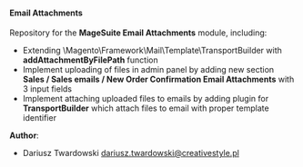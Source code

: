 #### Email Attachments

Repository for the **MageSuite Email Attachments** module, including:

 - Extending \Magento\Framework\Mail\Template\TransportBuilder with **addAttachmentByFilePath** function
 - Implement uploading of files in admin panel by adding new section **Sales / Sales emails / New Order Confirmation Email Attachments** with 3 input fields
 - Implement attaching uploaded files to emails by adding plugin for **TransportBuilder** which attach files to email with proper template identifier

 **Author**:

  - Dariusz Twardowski <dariusz.twardowski@creativestyle.pl>
